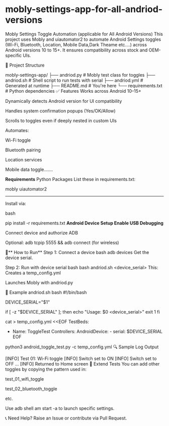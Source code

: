 # mobly-settings-app-for-all-andriod-versions
Mobly Settings Toggle Automation (applicable for All Android Versions)
This project uses Mobly and uiautomator2 to automate Android Settings toggles (Wi-Fi, Bluetooth, Location, Mobile Data,Dark Theame etc....) across Android versions 10 to 15+. It ensures compatibility across stock and OEM-specific UIs.

📁 Project Structure

mobly-settings-app/
├── andriod.py        # Mobly test class for toggles
├── andriod.sh           # Shell script to run tests with serial
├── andriod.yml               # Generated at runtime
├── README.md                     # You're here
└── requirements.txt              # Python dependencies
✅ Features
Works across Android 10–15+

Dynamically detects Android version for UI compatibility

Handles system confirmation popups (Yes/OK/Allow)

Scrolls to toggles even if deeply nested in custom UIs

Automates:

Wi-Fi toggle

Bluetooth pairing

Location services

Mobile data toggle.......

 **Requirements**
Python Packages
List these in requirements.txt:

mobly
uiautomator2

-------------

Install via:

bash

pip install -r requirements.txt
**Android Device Setup
Enable USB Debugging**

Connect device and authorize ADB

Optional: adb tcpip 5555 && adb connect <ip> (for wireless)

🚀** How to Run**
Step 1: Connect a device
bash
adb devices
Get the device serial.

Step 2: Run with device serial
bash
bash andriod.sh <device_serial>
This:
Creates a temp_config.yml

Launches Mobly with andriod.py

📜 Example andriod.sh
bash
#!/bin/bash

DEVICE_SERIAL="$1"

if [ -z "$DEVICE_SERIAL" ]; then
  echo "Usage: $0 <device_serial>"
  exit 1
fi

cat > temp_config.yml <<EOF
TestBeds:
  - Name: ToggleTest
    Controllers:
      AndroidDevice:
        - serial: $DEVICE_SERIAL
EOF

python3 android_toggle_test.py -c temp_config.yml
🔍 Sample Log Output

[INFO] Test 01: Wi-Fi toggle
[INFO] Switch set to ON
[INFO] Switch set to OFF
...
[INFO] Returned to Home screen
🧪 Extend Tests
You can add other toggles by copying the pattern used in:

test_01_wifi_toggle

test_02_bluetooth_toggle

etc.

Use adb shell am start -a to launch specific settings.

📞 Need Help?
Raise an Issue or contribute via Pull Request. 

